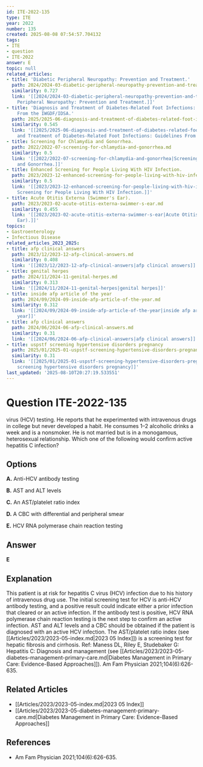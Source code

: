 ```yaml
---
id: ITE-2022-135
type: ITE
year: 2022
number: 135
created: 2025-08-08 07:54:57.704132
tags:
- ITE
- question
- ITE-2022
answer: E
topic: null
related_articles:
- title: 'Diabetic Peripheral Neuropathy: Prevention and Treatment.'
  path: 2024/2024-03-diabetic-peripheral-neuropathy-prevention-and-treatment.md
  similarity: 0.727
  link: '[[2024/2024-03-diabetic-peripheral-neuropathy-prevention-and-treatment|Diabetic
    Peripheral Neuropathy: Prevention and Treatment.]]'
- title: 'Diagnosis and Treatment of Diabetes-Related Foot Infections: Guidelines
    From the IWGDF/IDSA.'
  path: 2025/2025-06-diagnosis-and-treatment-of-diabetes-related-foot-infections.md
  similarity: 0.545
  link: '[[2025/2025-06-diagnosis-and-treatment-of-diabetes-related-foot-infections|Diagnosis
    and Treatment of Diabetes-Related Foot Infections: Guidelines From the IWGDF/IDSA.]]'
- title: Screening for Chlamydia and Gonorrhea.
  path: 2022/2022-07-screening-for-chlamydia-and-gonorrhea.md
  similarity: 0.5
  link: '[[2022/2022-07-screening-for-chlamydia-and-gonorrhea|Screening for Chlamydia
    and Gonorrhea.]]'
- title: Enhanced Screening for People Living With HIV Infection.
  path: 2023/2023-12-enhanced-screening-for-people-living-with-hiv-infection.md
  similarity: 0.5
  link: '[[2023/2023-12-enhanced-screening-for-people-living-with-hiv-infection|Enhanced
    Screening for People Living With HIV Infection.]]'
- title: Acute Otitis Externa (Swimmer's Ear).
  path: 2023/2023-02-acute-otitis-externa-swimmer-s-ear.md
  similarity: 0.455
  link: '[[2023/2023-02-acute-otitis-externa-swimmer-s-ear|Acute Otitis Externa (Swimmer''s
    Ear).]]'
topics:
- Gastroenterology
- Infectious Disease
related_articles_2023_2025:
- title: afp clinical answers
  path: 2023/12/2023-12-afp-clinical-answers.md
  similarity: 0.408
  link: '[[2023/12/2023-12-afp-clinical-answers|afp clinical answers]]'
- title: genital herpes
  path: 2024/11/2024-11-genital-herpes.md
  similarity: 0.313
  link: '[[2024/11/2024-11-genital-herpes|genital herpes]]'
- title: inside afp article of the year
  path: 2024/09/2024-09-inside-afp-article-of-the-year.md
  similarity: 0.312
  link: '[[2024/09/2024-09-inside-afp-article-of-the-year|inside afp article of the
    year]]'
- title: afp clinical answers
  path: 2024/06/2024-06-afp-clinical-answers.md
  similarity: 0.31
  link: '[[2024/06/2024-06-afp-clinical-answers|afp clinical answers]]'
- title: uspstf screening hypertensive disorders pregnancy
  path: 2025/01/2025-01-uspstf-screening-hypertensive-disorders-pregnancy.md
  similarity: 0.31
  link: '[[2025/01/2025-01-uspstf-screening-hypertensive-disorders-pregnancy|uspstf
    screening hypertensive disorders pregnancy]]'
last_updated: '2025-08-10T20:27:19.533551'
---
```


# Question ITE-2022-135

virus (HCV) testing. He reports that he experimented with intravenous drugs in college but never developed a habit. He consumes 1–2 alcoholic drinks a week and is a nonsmoker. He is not married but is in a monogamous, heterosexual relationship. Which one of the following would confirm active hepatitis C infection?

## Options

**A.** Anti-HCV antibody testing

**B.** AST and ALT levels

**C.** An AST/platelet ratio index

**D.** A CBC with differential and peripheral smear

**E.** HCV RNA polymerase chain reaction testing

## Answer

**E**

## Explanation

This patient is at risk for hepatitis C virus (HCV) infection due to his history of intravenous drug use. The
initial screening test for HCV is anti-HCV antibody testing, and a positive result could indicate either a
prior infection that cleared or an active infection. If the antibody test is positive, HCV RNA polymerase
chain reaction testing is the next step to confirm an active infection. AST and ALT levels and a CBC
should be obtained if the patient is diagnosed with an active HCV infection. The AST/platelet ratio index (see [[Articles/2023/2023-05-index.md|2023 05 Index]])
is a screening test for hepatic fibrosis and cirrhosis.
Ref: Maness DL, Riley E, Studebaker G: Hepatitis C: Diagnosis and management (see [[Articles/2023/2023-05-diabetes-management-primary-care.md|Diabetes Management in Primary Care: Evidence-Based Approaches]]). Am Fam Physician  2021;104(6):626-635.



## Related Articles

- [[Articles/2023/2023-05-index.md|2023 05 Index]]
- [[Articles/2023/2023-05-diabetes-management-primary-care.md|Diabetes Management in Primary Care: Evidence-Based Approaches]]

## References

- Am Fam Physician  2021;104(6):626-635.
